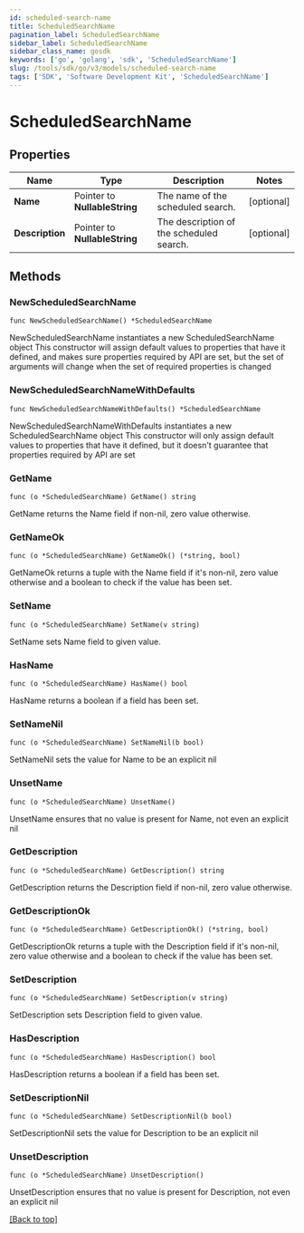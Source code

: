 ```yaml
---
id: scheduled-search-name
title: ScheduledSearchName
pagination_label: ScheduledSearchName
sidebar_label: ScheduledSearchName
sidebar_class_name: gosdk
keywords: ['go', 'golang', 'sdk', 'ScheduledSearchName'] 
slug: /tools/sdk/go/v3/models/scheduled-search-name
tags: ['SDK', 'Software Development Kit', 'ScheduledSearchName']
---
```


# ScheduledSearchName

## Properties

Name | Type | Description | Notes
------------ | ------------- | ------------- | -------------
**Name** |  Pointer to **NullableString** | The name of the scheduled search.  | [optional] 
**Description** |  Pointer to **NullableString** | The description of the scheduled search.  | [optional] 

## Methods

### NewScheduledSearchName

`func NewScheduledSearchName() *ScheduledSearchName`

NewScheduledSearchName instantiates a new ScheduledSearchName object
This constructor will assign default values to properties that have it defined,
and makes sure properties required by API are set, but the set of arguments
will change when the set of required properties is changed

### NewScheduledSearchNameWithDefaults

`func NewScheduledSearchNameWithDefaults() *ScheduledSearchName`

NewScheduledSearchNameWithDefaults instantiates a new ScheduledSearchName object
This constructor will only assign default values to properties that have it defined,
but it doesn't guarantee that properties required by API are set

### GetName

`func (o *ScheduledSearchName) GetName() string`

GetName returns the Name field if non-nil, zero value otherwise.

### GetNameOk

`func (o *ScheduledSearchName) GetNameOk() (*string, bool)`

GetNameOk returns a tuple with the Name field if it's non-nil, zero value otherwise
and a boolean to check if the value has been set.

### SetName

`func (o *ScheduledSearchName) SetName(v string)`

SetName sets Name field to given value.

### HasName

`func (o *ScheduledSearchName) HasName() bool`

HasName returns a boolean if a field has been set.

### SetNameNil

`func (o *ScheduledSearchName) SetNameNil(b bool)`

 SetNameNil sets the value for Name to be an explicit nil

### UnsetName
`func (o *ScheduledSearchName) UnsetName()`

UnsetName ensures that no value is present for Name, not even an explicit nil
### GetDescription

`func (o *ScheduledSearchName) GetDescription() string`

GetDescription returns the Description field if non-nil, zero value otherwise.

### GetDescriptionOk

`func (o *ScheduledSearchName) GetDescriptionOk() (*string, bool)`

GetDescriptionOk returns a tuple with the Description field if it's non-nil, zero value otherwise
and a boolean to check if the value has been set.

### SetDescription

`func (o *ScheduledSearchName) SetDescription(v string)`

SetDescription sets Description field to given value.

### HasDescription

`func (o *ScheduledSearchName) HasDescription() bool`

HasDescription returns a boolean if a field has been set.

### SetDescriptionNil

`func (o *ScheduledSearchName) SetDescriptionNil(b bool)`

 SetDescriptionNil sets the value for Description to be an explicit nil

### UnsetDescription
`func (o *ScheduledSearchName) UnsetDescription()`

UnsetDescription ensures that no value is present for Description, not even an explicit nil

[[Back to top]](#) 


